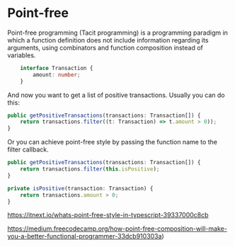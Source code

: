 # Point-free

Point-free programming (Tacit programming) is a programming paradigm in which a function definition does not include information regarding its arguments, using combinators and function composition instead of variables.


```typescript
    interface Transaction {
        amount: number;
    }
```

And now you want to get a list of positive transactions. Usually you can do this:

```typescript
public getPositiveTransactions(transactions: Transaction[]) {
    return transactions.filter((t: Transaction) => t.amount > 0));
}
```

Or you can achieve point-free style by passing the function name to the filter callback.

```typescript
public getPositiveTransactions(transactions: Transaction[]) {
    return transactions.filter(this.isPositive);
}

private isPositive(transaction: Transaction) {
    return transactions.amount > 0;
}
```


https://itnext.io/whats-point-free-style-in-typescript-39337000c8cb

https://medium.freecodecamp.org/how-point-free-composition-will-make-you-a-better-functional-programmer-33dcb910303a)